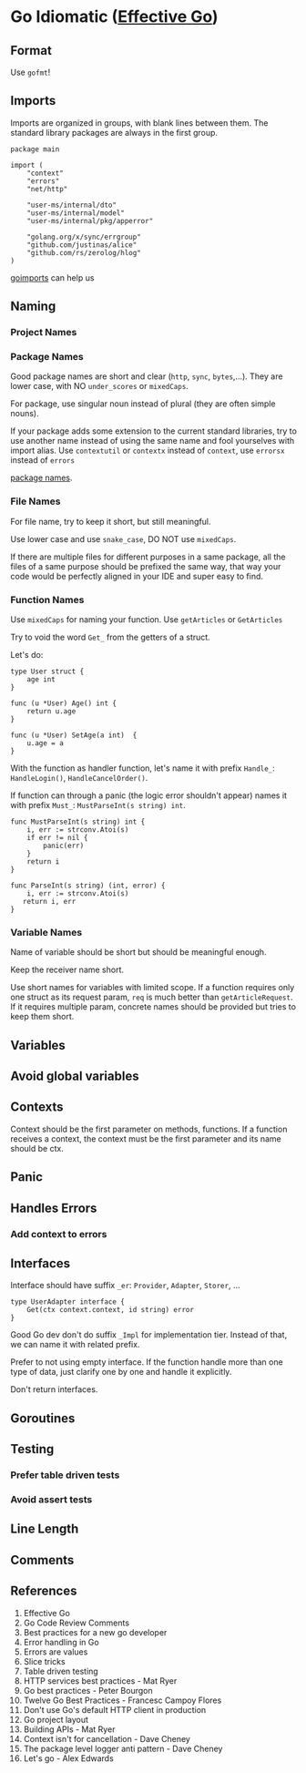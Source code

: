 # Go Idiomatic ([Effective Go](https://go.dev/doc/effective_go))

## Format

Use `gofmt`!

## Imports

Imports are organized in groups, with blank lines between them. The standard library packages are always in the first group.
```
package main

import (
	"context"
	"errors"
	"net/http"

	"user-ms/internal/dto"
	"user-ms/internal/model"
	"user-ms/internal/pkg/apperror"

	"golang.org/x/sync/errgroup"
	"github.com/justinas/alice"
	"github.com/rs/zerolog/hlog"
)
```

[goimports](https://pkg.go.dev/golang.org/x/tools/cmd/goimports) can help us

## Naming

### Project Names

### Package Names

Good package names are short and clear (`http`, `sync`, `bytes`,...). They are lower case, with NO `under_scores` or `mixedCaps`.

For package, use singular noun instead of plural (they are often simple nouns).

If your package adds some extension to the current standard libraries, 
try to use another name instead of using the same name and fool yourselves with import alias. 
Use `contextutil` or `contextx` instead of `context`, use `errorsx` instead of `errors`

[package names](https://go.dev/blog/package-names).

### File Names

For file name, try to keep it short, but still meaningful.

Use lower case and use `snake_case`, DO NOT use `mixedCaps`.

If there are multiple files for different purposes in a same package, 
all the files of a same purpose should be prefixed the same way, 
that way your code would be perfectly aligned in your IDE and super easy to find.

### Function Names

Use `mixedCaps` for naming your function. Use `getArticles` or `GetArticles`

Try to void the word `Get_` from the getters of a struct.

Let's do:
```
type User struct {
    age int
}

func (u *User) Age() int {
    return u.age
}

func (u *User) SetAge(a int)  {
    u.age = a
}
```

With the function as handler function, let's name it with prefix `Handle_`: `HandleLogin()`, `HandleCancelOrder()`.

If function can through a panic (the logic error shouldn't appear) names it with prefix `Must_`: `MustParseInt(s string) int`.
```
func MustParseInt(s string) int {
    i, err := strconv.Atoi(s)
    if err != nil {
        panic(err)
    }
    return i
}
```

```
func ParseInt(s string) (int, error) {
    i, err := strconv.Atoi(s)
   return i, err
}
```

### Variable Names

Name of variable should be short but should be meaningful enough.

Keep the receiver name short.

Use short names for variables with limited scope.
If a function requires only one struct as its request param, `req` is much better than `getArticleRequest`. 
If it requires multiple param, concrete names should be provided but tries to keep them short.

## Variables

## Avoid global variables

## Contexts

Context should be the first parameter on methods, functions.
If a function receives a context, the context must be the first parameter and its name should be ctx.

## Panic

## Handles Errors

### Add context to errors

## Interfaces

Interface should have suffix `_er`: `Provider`, `Adapter`, `Storer`, ...

```
type UserAdapter interface {
    Get(ctx context.context, id string) error
}
```

Good Go dev don't do suffix `_Impl` for implementation tier. Instead of that, we can name it with related prefix. 

Prefer to not using empty interface. If the function handle more than one type of data, just clarify one by one and handle it explicitly.

Don't return interfaces.

## Goroutines

## Testing

### Prefer table driven tests
### Avoid assert tests
## Line Length

## Comments

## References

1. Effective Go
2. Go Code Review Comments
3. Best practices for a new go developer
4. Error handling in Go
5. Errors are values
6. Slice tricks
7. Table driven testing 
8. HTTP services best practices - Mat Ryer
9. Go best practices - Peter Bourgon
10. Twelve Go Best Practices - Francesc Campoy Flores
11. Don't use Go's default HTTP client in production
12. Go project layout
13. Building APIs - Mat Ryer
14. Context isn't for cancellation - Dave Cheney
15. The package level logger anti pattern - Dave Cheney
16. Let's go - Alex Edwards
